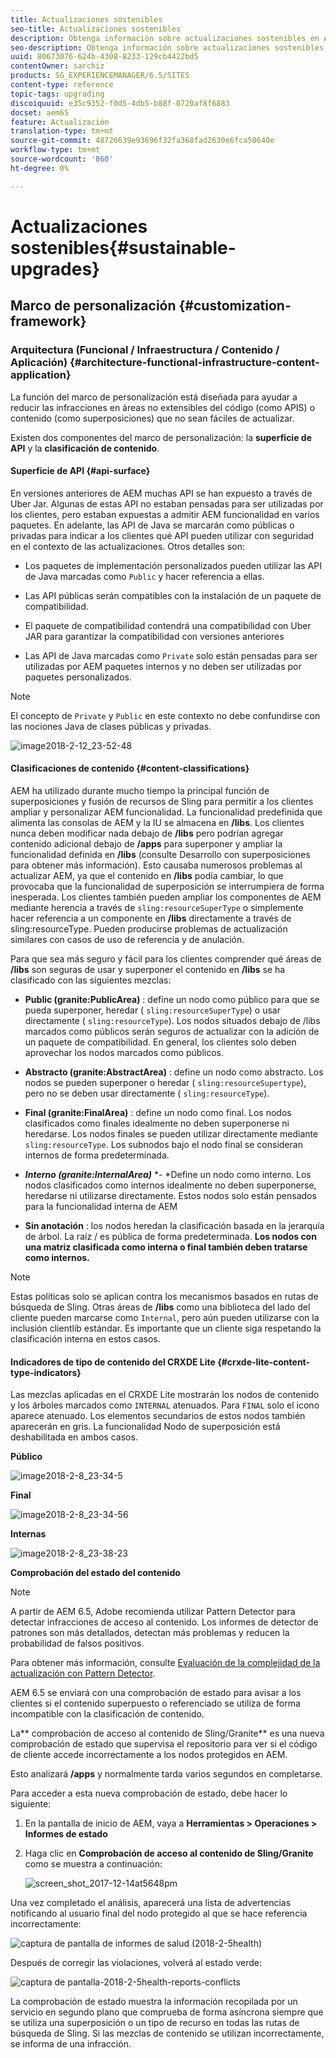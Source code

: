 ```yaml
---
title: Actualizaciones sostenibles
seo-title: Actualizaciones sostenibles
description: Obtenga información sobre actualizaciones sostenibles en AEM 6.4.
seo-description: Obtenga información sobre actualizaciones sostenibles en AEM 6.4.
uuid: 80673076-624b-4308-8233-129cb4422bd5
contentOwner: sarchiz
products: SG_EXPERIENCEMANAGER/6.5/SITES
content-type: reference
topic-tags: upgrading
discoiquuid: e35c9352-f0d5-4db5-b88f-0720af8f6883
docset: aem65
feature: Actualización
translation-type: tm+mt
source-git-commit: 48726639e93696f32fa368fad2630e6fca50640e
workflow-type: tm+mt
source-wordcount: '860'
ht-degree: 0%

---
```



# Actualizaciones sostenibles{#sustainable-upgrades}

## Marco de personalización {#customization-framework}

### Arquitectura (Funcional / Infraestructura / Contenido / Aplicación) {#architecture-functional-infrastructure-content-application}

La función del marco de personalización está diseñada para ayudar a reducir las infracciones en áreas no extensibles del código (como APIS) o contenido (como superposiciones) que no sean fáciles de actualizar.

Existen dos componentes del marco de personalización: la **superficie de API** y la **clasificación de contenido**.

#### Superficie de API {#api-surface}

En versiones anteriores de AEM muchas API se han expuesto a través de Uber Jar. Algunas de estas API no estaban pensadas para ser utilizadas por los clientes, pero estaban expuestas a admitir AEM funcionalidad en varios paquetes. En adelante, las API de Java se marcarán como públicas o privadas para indicar a los clientes qué API pueden utilizar con seguridad en el contexto de las actualizaciones. Otros detalles son:

* Los paquetes de implementación personalizados pueden utilizar las API de Java marcadas como `Public` y hacer referencia a ellas.

* Las API públicas serán compatibles con la instalación de un paquete de compatibilidad.
* El paquete de compatibilidad contendrá una compatibilidad con Uber JAR para garantizar la compatibilidad con versiones anteriores
* Las API de Java marcadas como `Private` solo están pensadas para ser utilizadas por AEM paquetes internos y no deben ser utilizadas por paquetes personalizados.

>[!NOTE]
>
>El concepto de `Private` y `Public` en este contexto no debe confundirse con las nociones Java de clases públicas y privadas.

![image2018-2-12_23-52-48](assets/image2018-2-12_23-52-48.png)

#### Clasificaciones de contenido {#content-classifications}

AEM ha utilizado durante mucho tiempo la principal función de superposiciones y fusión de recursos de Sling para permitir a los clientes ampliar y personalizar AEM funcionalidad. La funcionalidad predefinida que alimenta las consolas de AEM y la IU se almacena en **/libs**. Los clientes nunca deben modificar nada debajo de **/libs** pero podrían agregar contenido adicional debajo de **/apps** para superponer y ampliar la funcionalidad definida en **/libs** (consulte Desarrollo con superposiciones para obtener más información). Esto causaba numerosos problemas al actualizar AEM, ya que el contenido en **/libs** podía cambiar, lo que provocaba que la funcionalidad de superposición se interrumpiera de forma inesperada. Los clientes también pueden ampliar los componentes de AEM mediante herencia a través de `sling:resourceSuperType` o simplemente hacer referencia a un componente en **/libs** directamente a través de sling:resourceType. Pueden producirse problemas de actualización similares con casos de uso de referencia y de anulación.

Para que sea más seguro y fácil para los clientes comprender qué áreas de **/libs** son seguras de usar y superponer el contenido en **/libs** se ha clasificado con las siguientes mezclas:

* **Public (granite:PublicArea)** : define un nodo como público para que se pueda superponer, heredar (  `sling:resourceSuperType`) o usar directamente (  `sling:resourceType`). Los nodos situados debajo de /libs marcados como públicos serán seguros de actualizar con la adición de un paquete de compatibilidad. En general, los clientes solo deben aprovechar los nodos marcados como públicos.

* **Abstracto (granite:AbstractArea)** : define un nodo como abstracto. Los nodos se pueden superponer o heredar ( `sling:resourceSupertype`), pero no se deben usar directamente ( `sling:resourceType`).

* **Final (granite:FinalArea)** : define un nodo como final. Los nodos clasificados como finales idealmente no deben superponerse ni heredarse. Los nodos finales se pueden utilizar directamente mediante `sling:resourceType`. Los subnodos bajo el nodo final se consideran internos de forma predeterminada.

* ***Interno (granite:InternalArea)*** *- *Define un nodo como interno. Los nodos clasificados como internos idealmente no deben superponerse, heredarse ni utilizarse directamente. Estos nodos solo están pensados para la funcionalidad interna de AEM

* **Sin anotación** : los nodos heredan la clasificación basada en la jerarquía de árbol. La raíz / es pública de forma predeterminada. **Los nodos con una matriz clasificada como interna o final también deben tratarse como internos.**

>[!NOTE]
>
>Estas políticas solo se aplican contra los mecanismos basados en rutas de búsqueda de Sling. Otras áreas de **/libs** como una biblioteca del lado del cliente pueden marcarse como `Internal`, pero aún pueden utilizarse con la inclusión clientlib estándar. Es importante que un cliente siga respetando la clasificación interna en estos casos.

#### Indicadores de tipo de contenido del CRXDE Lite {#crxde-lite-content-type-indicators}

Las mezclas aplicadas en el CRXDE Lite mostrarán los nodos de contenido y los árboles marcados como `INTERNAL` atenuados. Para `FINAL` solo el icono aparece atenuado. Los elementos secundarios de estos nodos también aparecerán en gris. La funcionalidad Nodo de superposición está deshabilitada en ambos casos.

**Público**

![image2018-2-8_23-34-5](assets/image2018-2-8_23-34-5.png)

**Final**

![image2018-2-8_23-34-56](assets/image2018-2-8_23-34-56.png)

**Internas**

![image2018-2-8_23-38-23](assets/image2018-2-8_23-38-23.png)

**Comprobación del estado del contenido**

>[!NOTE]
>
>A partir de AEM 6.5, Adobe recomienda utilizar Pattern Detector para detectar infracciones de acceso al contenido. Los informes de detector de patrones son más detallados, detectan más problemas y reducen la probabilidad de falsos positivos.
>
>Para obtener más información, consulte [Evaluación de la complejidad de la actualización con Pattern Detector](/help/sites-deploying/pattern-detector.md).

AEM 6.5 se enviará con una comprobación de estado para avisar a los clientes si el contenido superpuesto o referenciado se utiliza de forma incompatible con la clasificación de contenido.

La** comprobación de acceso al contenido de Sling/Granite** es una nueva comprobación de estado que supervisa el repositorio para ver si el código de cliente accede incorrectamente a los nodos protegidos en AEM.

Esto analizará **/apps** y normalmente tarda varios segundos en completarse.

Para acceder a esta nueva comprobación de estado, debe hacer lo siguiente:

1. En la pantalla de inicio de AEM, vaya a **Herramientas > Operaciones > Informes de estado**
1. Haga clic en **Comprobación de acceso al contenido de Sling/Granite** como se muestra a continuación:

   ![screen_shot_2017-12-14at5648pm](assets/screen_shot_2017-12-14at55648pm.png)

Una vez completado el análisis, aparecerá una lista de advertencias notificando al usuario final del nodo protegido al que se hace referencia incorrectamente:

![captura de pantalla de informes de salud (2018-2-5health)](assets/screenshot-2018-2-5healthreports.png)

Después de corregir las violaciones, volverá al estado verde:

![captura de pantalla-2018-2-5health-reports-conflicts](assets/screenshot-2018-2-5healthreports-violations.png)

La comprobación de estado muestra la información recopilada por un servicio en segundo plano que comprueba de forma asíncrona siempre que se utiliza una superposición o un tipo de recurso en todas las rutas de búsqueda de Sling. Si las mezclas de contenido se utilizan incorrectamente, se informa de una infracción.

